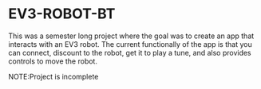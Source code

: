# EV3-ROBOT-BT
This was a semester long project where the goal was to create an app that interacts with an EV3 robot. 
The current functionally of the app is that you can connect, discount to the robot, get it to play a tune, and also provides controls to move the robot. 

NOTE:Project is incomplete
